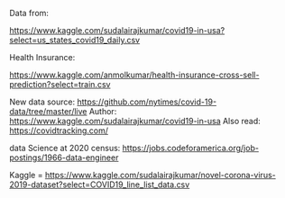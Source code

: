 Data from:

https://www.kaggle.com/sudalairajkumar/covid19-in-usa?select=us_states_covid19_daily.csv

Health Insurance:

https://www.kaggle.com/anmolkumar/health-insurance-cross-sell-prediction?select=train.csv

New data source:
https://github.com/nytimes/covid-19-data/tree/master/live
Author:
https://www.kaggle.com/sudalairajkumar/covid19-in-usa
Also read:
https://covidtracking.com/

data Science at 2020 census:
https://jobs.codeforamerica.org/job-postings/1966-data-engineer

Kaggle =
https://www.kaggle.com/sudalairajkumar/novel-corona-virus-2019-dataset?select=COVID19_line_list_data.csv